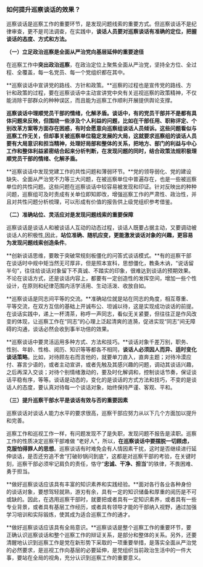 ### 如何提升巡察谈话的效果？


巡察谈话是巡察工作的重要环节，是发现问题线索的重要方式。但巡察谈话不是纪律审查，更不是司法调查，在实践中，**谈话人员要对巡察谈话有准确的定位，把握谈话的态度、方式和方法。**

****（一）立足政治巡察是全面从严治党向基层延伸的重要途径****

在巡察工作中**突出政治巡察**，在政治定位上聚焦全面从严治党，坚持全方位、全过程、全覆盖，每一名党员、每一个党组织都在其中。

**巡察谈话中宣讲党的路线、方针和政策。**巡察的过程也是宣传党的路线、方针和政策的过程，要在巡察谈话中主动宣讲党中央有关巡视巡察的政策精神，不仅能消除干部群众的种种误区，而且能为巡察工作顺利开展提供舆论支撑。

**巡察谈话中理顺党员干部的情绪，化解矛盾。**谈话中，有的党员干部并不是都有具体问题来反映，但围绕一些涉及个人利益的问题，比如在干部任用、职称评定、个别改革方案等方面存在困惑，有时会愿意向巡察组谈话人员倾诉。这些问题看似与巡察工作无关，但却事关被巡察单位稳定发展的大局，这就要求**巡察组的谈话人员要有大局意识和担当精神，处理好局部和整体的关系，把地方、部门的利益与中心工作和整体利益紧密结合起来分析判断，在发现问题的同时，结合政策法规积极理顺党员干部的情绪、化解矛盾。**

**巡察谈话中发现党建工作的共性问题和薄弱环节。**党的领导弱化、党的建设缺失、全面从严治党不力等三大问题，在被巡察单位中普遍存在，也是一些被巡察单位的共性问题。这些问题在巡察谈话中较容易被发现和印证。针对反映出的种种问题，巡察组可及时责成有关单位即知即改，增强巡察工作的严肃性、政治性，并且对共性问题分析梳理，可以形成有价值的报告供上级党组织参考借鉴。

**（二）准确站位、灵活应对是发现问题线索的重要保障**

巡察谈话是谈话人和被谈话人互动的动态过程，谈话人既要占据主动，又要调动被谈话人的积极性,因此，**站位准确、随机应变，更能激发谈话对象的兴趣，更容易为发现问题线索创造条件**。

**创新谈话思维，要敢于突破常规刻板僵化的问答式谈话模式。**有的巡察干部在谈话时中规中矩当然无可厚非，但是照本宣科，思想僵化，教条木讷，“说话留半句”，往往给谈话对象留下不真诚、不踏实的印象，很难达到谈话的预期效果。不论在谈话方式，还是谈话内容上，都要有一定创造性的发挥空间，增加一些个性设计，在原则和纪律范围内活学活用、生动活泼、收放自如。

**巡察谈话是同志间平等的交流。**准确站位就是站在同志的角度，相互尊重、平等交流，在双方互信的基础上开诚布公、坦诚以待，这是实现成功谈话的前提。在谈话实践中，递上一杯清茶，称呼一声同志，看似无关紧要，但往往正是作风改变的体现，让巡察工作在“同志”的心理上泛起清爽的涟漪，促进实现“同志”间无障碍的沟通，谈话必然会收到事半功倍的效果。

**巡察谈话中要灵活运用多种方式、方法和技巧。**谈话对象千差万别，职务、性别、年龄、性格、阅历、知识等等都各不相同，**谈话人必须因人而异、适时变化谈话策略**。比如，对待顾左右而言他的，就要单刀直入，直奔主题；对待冷漠应付、寡言少语的，或者主动宣讲，或者先触及其感兴趣的问题，调动其谈话兴趣，之后再深入交谈；对待个别情绪激动的，要及时化解调和，控制谈话节奏，保证谈话平稳有序，等等。谈话是动态的，变化的是谈话的方式方法和技巧，不变的是谈话人的态度，要认真对待每一个谈话对象，始终保持严谨、客观、平和。

****（三）提升巡察干部水平是谈话有效与否的重要因素****

巡察谈话对谈话人能力水平的要求很高，巡察干部应努力从以下几个方面加以提升和完善。

巡察工作和巡视工作一样，有问题发现不了是失职，发现问题不报告是渎职。巡察工作的性质决定巡察干部难做 “老好人”，所以，**在巡察谈话中要摆脱一切顾虑，克服怕得罪人的思想**。巡察谈话有时难免会有人情因素干扰，这时是否继续进行延伸谈话，是否还穷追不舍“打破砂锅问到底”，这都是对巡察干部的考验，在关键时刻，巡察干部必须牢记肩负的责任，恪守“**忠诚、干净、担当**”的铁律，不畏困难、勇于担当。

**做好巡察谈话应该具有丰富的知识素养和实践经验。**面对各行各业各种身份的谈话对象，要想驾轻就熟，游刃有余，具有一定的知识储备和厚重的阅历是不可或缺的。因此，在选用巡察干部时，就要把或者具有一定知识素养，或者具有一些专业背景，或者具有基层工作经历，或者具有领导才能的干部纳入视野，通过加强学习培训和实际锻炼，使其成为适合巡察工作的通才。

**做好巡察谈话应该具有全局意识。**巡察谈话是整个巡察工作的重要环节，要正确认识巡察谈话和整个巡察工作的辩证关系，是部分和整体的关系。另外，还要清醒地认识到巡察工作是党在新形势下采取的一项重要举措，是落实全面从严治党的必然要求，是巡视工作向基层的必要延伸，是党组织当前政治生活中的一件大事，要站在全局的视角，充分认识到巡察工作的重要意义。
